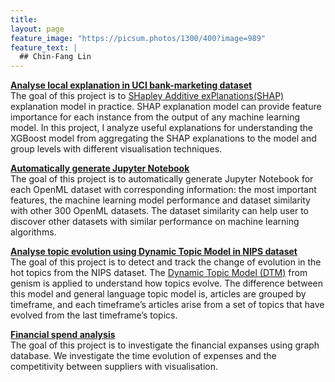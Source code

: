 ```yaml
---
title: 
layout: page
feature_image: "https://picsum.photos/1300/400?image=989"
feature_text: |
  ## Chin-Fang Lin
---
```

**[Analyse local explanation in UCI bank-marketing dataset](https://github.com/chinfang/bank-marketing)**<br/>
The goal of this project is to [SHapley Additive exPlanations(SHAP)](https://github.com/slundberg/shap) explanation model in practice. SHAP explanation model can provide feature importance for each instance from the output of any machine learning model. In this project, I analyze useful explanations for understanding the XGBoost model from aggregating the SHAP explanations to the model and group levels with different visualisation techniques. 

**[Automatically generate Jupyter Notebook](https://github.com/chinfang/auto-jupyter-notebook)**<br/>
The goal of this project is to automatically generate Jupyter Notebook for each OpenML dataset with corresponding information: the most important features, the machine learning model performance and dataset similarity with other 300 OpenML datasets. The dataset similarity can help user to discover other datasets with similar performance on machine learning algorithms.

**[Analyse topic evolution using Dynamic Topic Model in NIPS dataset](https://github.com/chinfang/topic-evolution)**<br/>
The goal of this project is to detect and track the change of evolution in the hot topics from
the NIPS dataset. The [Dynamic Topic Model (DTM)](https://radimrehurek.com/gensim/models/ldaseqmodel.html) from genism is applied to understand
how topics evolve. The difference between this model and general language topic model is,
articles are grouped by timeframe, and each timeframe’s articles arise from a set of topics
that have evolved from the last timeframe’s topics.

**[Financial spend analysis](https://github.com/chinfang/financial-spend-analysis)**<br/>
The goal of this project is to investigate the financial expanses using graph database. We investigate the
time evolution of expenses and the competitivity between suppliers with visualisation.


